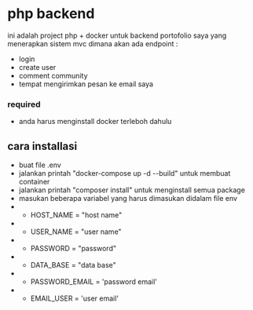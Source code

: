 # php backend

ini adalah project php + docker untuk backend portofolio saya yang menerapkan sistem mvc dimana akan ada endpoint :
- login
- create user
- comment community
- tempat mengirimkan pesan ke email saya

### required
- anda harus menginstall docker terleboh dahulu

## cara installasi

- buat file .env
- jalankan printah "docker-compose  up -d --build" untuk membuat container
- jalankan printah "composer install" untuk menginstall semua package
- masukan beberapa variabel yang harus dimasukan didalam file env
-   - HOST_NAME = "host name"
-   - USER_NAME = "user name"
-   - PASSWORD = "password"
-   - DATA_BASE = "data base"
-   - PASSWORD_EMAIL = 'password email'
-   - EMAIL_USER = 'user email'


